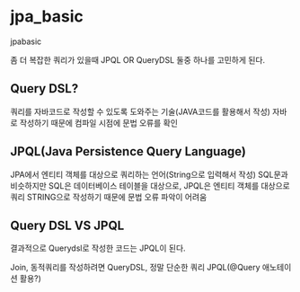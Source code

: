 # jpa_basic
jpabasic


좀 더 복잡한 쿼리가 있을때 JPQL OR QueryDSL 둘중 하나를 고민하게 된다.
## Query DSL?
  쿼리를 자바코드로 작성할 수 있도록 도와주는 기술(JAVA코드를 활용해서 작성)
  자바로 작성하기 때문에 컴파일 시점에 문법 오류를 확인
  
## JPQL(Java Persistence Query Language)
  JPA에서 엔티티 객체를 대상으로 쿼리하는 언어(String으로 입력해서 작성)
  SQL문과 비슷하지만 SQL은 데이터베이스 테이블을 대상으로, JPQL은 엔티티 객체를 대상으로 쿼리
  STRING으로 작성하기 때문에 문법 오류 파악이 어려움
  
## Query DSL VS JPQL
  결과적으로 Querydsl로 작성한 코드는 JPQL이 된다. 
  
 Join, 동적쿼리를 작성하려면 QueryDSL, 정말 단순한 쿼리 JPQL(@Query 애노테이션 활용?) 
